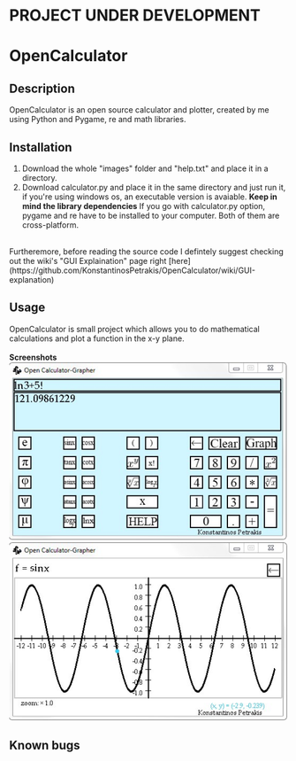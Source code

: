 # PROJECT UNDER DEVELOPMENT 

# OpenCalculator

## Description
OpenCalculator is an open source calculator and plotter, created by me using Python and Pygame, re and math libraries.

## Installation
1. Download the whole "images" folder and "help.txt" and place it in a directory.
2. Download calculator.py and place it in the same directory and just run it, if you're using windows os, an executable version is avaiable. 
**Keep in mind the library dependencies**
If you go with calculator.py option, pygame and re have to be installed to your computer. Both of them are cross-platform. 
<br>
Furtheremore, before reading the source code I defintely suggest checking out the wiki's "GUI Explaination" page right 
[here](https://github.com/KonstantinosPetrakis/OpenCalculator/wiki/GUI-explanation)

## Usage
OpenCalculator is small project which allows you to do mathematical calculations and plot a function in the x-y plane. 
<br> <br>
**Screenshots**
<br>
![Screenshot1](/wiki_files/screenshot1.jpg)
<br>
![Screenshot2](/wiki_files/screenshot2.jpg)

## Known bugs
